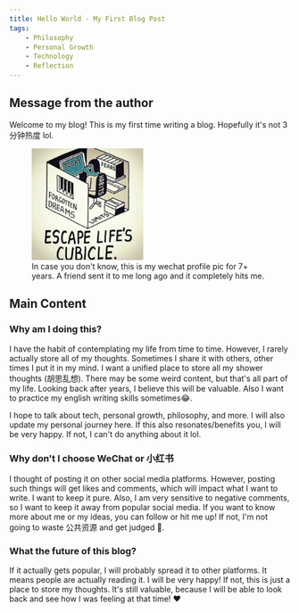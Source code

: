 ```yaml
---
title: Hello World - My First Blog Post
tags:
    - Philosophy
    - Personal Growth
    - Technology
    - Reflection
---
```


## Message from the author
Welcome to my blog! This is my first time writing a blog. Hopefully it's not 3分钟热度 lol.

<figure class="post-figure">
    <img src="/img/hello_world.png"  class="post-image" width="200" height="200">
    <figcaption>In case you don't know, this is my wechat profile pic for 7+ years. A friend sent it to me long ago and it completely hits me.</figcaption>
</figure>


## Main Content

### Why am I doing this?

I have the habit of contemplating my life from time to time. However, I rarely actually store all of my thoughts. Sometimes I share it with others, other times I put it in my mind. I want a unified place to store all my shower thoughts (胡思乱想). There may be some weird content, but that's all part of my life. Looking back after years, I believe this will be valuable. Also I want to practice my english writing skills sometimes😂.

I hope to talk about tech, personal growth, philosophy, and more. I will also update my personal journey here. If this also resonates/benefits you, I will be very happy. If not, I can't do anything about it lol.

### Why don't I choose WeChat or 小红书

I thought of posting it on other social media platforms. However, posting such things will get likes and comments, which will impact what I want to write. I want to keep it pure. Also, I am very sensitive to negative comments, so I want to keep it away from popular social media. If you want to know more about me or my ideas, you can follow or hit me up! If not, I'm not going to waste 公共资源 and get judged 🤷.

### What the future of this blog?

If it actually gets popular, I will probably spread it to other platforms. It means people are actually reading it. I will be very happy! 
If not, this is just a place to store my thoughts. It's still valuable, because I will be able to look back and see how I was feeling at that time! ❤️